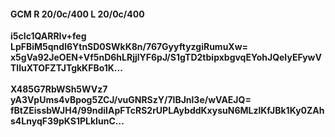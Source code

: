 #### GCM R 20/0c/400 L 20/0c/400
**i5cIc1QARRIv+feg**<br/>**LpFBiM5qndl6YtnSD0SWkK8n/767GyyftyzgiRumuXw=**<br/>**x5gVa92JeOEN+Vf5nD6hLRjjlYF6pJ/S1gTD2tbipxbgvqEYohJQeIyEFywVTlluXTOFZTJTgkKFBo1K...**<br/><br/>
**X485G7RbWSh5WVz7**<br/>**yA3VpUms4vBpog5ZCJ/vuGNRSzY/7lBJnl3e/wVAEJQ=**<br/>**fBtZEissbWJH4/99ndiIApFTcRS2rUPLAybddKxysuN6MLzlKfJBk1Ky0ZAhs4LnyqF39pKS1PLkIunC...**